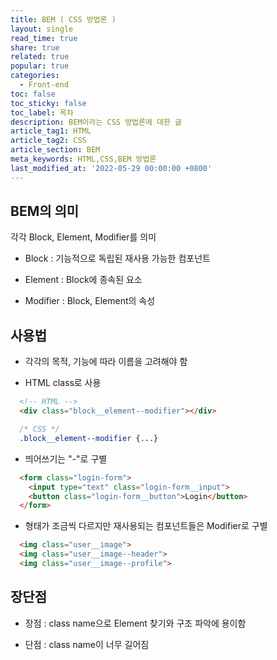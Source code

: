 ```yaml
---
title: BEM ( CSS 방법론 )
layout: single
read_time: true
share: true
related: true
popular: true
categories:
  - Front-end
toc: false
toc_sticky: false
toc_label: 목차
description: BEM이라는 CSS 방법론에 대한 글
article_tag1: HTML
article_tag2: CSS
article_section: BEM
meta_keywords: HTML,CSS,BEM 방법론
last_modified_at: '2022-05-29 00:00:00 +0800'
---
```



## BEM의 의미

  각각 Block, Element, Modifier를 의미
    
  * Block : 기능적으로 독립된 재사용 가능한 컴포넌트
  
  * Element : Block에 종속된 요소
  
  * Modifier : Block, Element의 속성


## 사용법

  * 각각의 목적, 기능에 따라 이름을 고려해야 함

  * HTML class로 사용

```HTML
  <!-- HTML -->
  <div class="block__element--modifier"></div>
```
    
```CSS
  /* CSS */
  .block__element--modifier {...}
```
    
  * 띄어쓰기는 "-"로 구별

```HTML
  <form class="login-form">
    <input type="text" class="login-form__input">
    <button class="login-form__button">Login</button>
  </form>
```
    
  * 형태가 조금씩 다르지만 재사용되는 컴포넌트들은 Modifier로 구별
      
```HTML
  <img class="user__image">
  <img class="user__image--header">
  <img class="user__image--profile">
```


## 장단점

  * 장점 : class name으로 Element 찾기와 구조 파악에 용이함
  
  * 단점 : class name이 너무 길어짐
